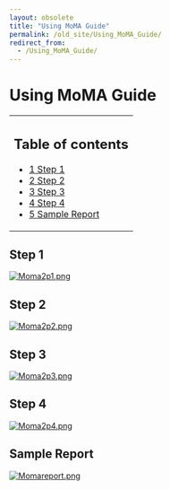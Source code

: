 ```yaml
---
layout: obsolete
title: "Using MoMA Guide"
permalink: /old_site/Using_MoMA_Guide/
redirect_from:
  - /Using_MoMA_Guide/
---
```


Using MoMA Guide
================

<table>
<col width="100%" />
<tbody>
<tr class="odd">
<td align="left"><h2>Table of contents</h2>
<ul>
<li><a href="#step-1">1 Step 1</a></li>
<li><a href="#step-2">2 Step 2</a></li>
<li><a href="#step-3">3 Step 3</a></li>
<li><a href="#step-4">4 Step 4</a></li>
<li><a href="#sample-report">5 Sample Report</a></li>
</ul></td>
</tr>
</tbody>
</table>

Step 1
------

[![Moma2p1.png]({{site.github.url}}/old_site/images/5/53/Moma2p1.png)]({{site.github.url}}/old_site/images/5/53/Moma2p1.png)

Step 2
------

[![Moma2p2.png]({{site.github.url}}/old_site/images/6/63/Moma2p2.png)]({{site.github.url}}/old_site/images/6/63/Moma2p2.png)

Step 3
------

[![Moma2p3.png]({{site.github.url}}/old_site/images/4/44/Moma2p3.png)]({{site.github.url}}/old_site/images/4/44/Moma2p3.png)

Step 4
------

[![Moma2p4.png]({{site.github.url}}/old_site/images/6/60/Moma2p4.png)]({{site.github.url}}/old_site/images/6/60/Moma2p4.png)

Sample Report
-------------

[![Momareport.png]({{site.github.url}}/old_site/images/a/af/Momareport.png)]({{site.github.url}}/old_site/images/a/af/Momareport.png)

